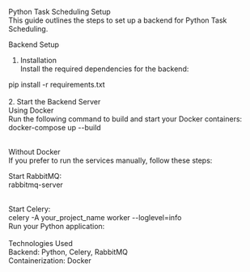 Python Task Scheduling Setup
<br>
This guide outlines the steps to set up a backend for Python Task Scheduling.
<br>

Backend Setup
<br>

1. Installation
   <br>
   Install the required dependencies for the backend:
   <br>

pip install -r requirements.txt
<br>
<br> 2. Start the Backend Server
<br>
Using Docker
<br>
Run the following command to build and start your Docker containers:
<br>
docker-compose up --build

<br>
Without Docker
<br>
If you prefer to run the services manually, follow these steps:
<br>

Start RabbitMQ:
<br>
rabbitmq-server

<br>
Start Celery:
<br>
celery -A your_project_name worker --loglevel=info
<br>
Run your Python application:
<br>

<br>
Technologies Used
<br>
Backend: Python, Celery, RabbitMQ
<br>
Containerization: Docker
<br>
